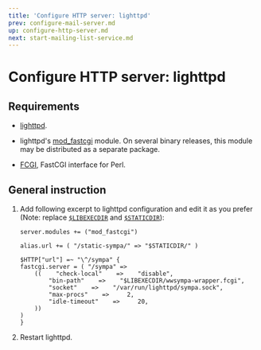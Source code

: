 ```yaml
---
title: 'Configure HTTP server: lighttpd'
prev: configure-mail-server.md
up: configure-http-server.md
next: start-mailing-list-service.md
---
```


Configure HTTP server: lighttpd
===============================

Requirements
------------

* [lighttpd](http://redmine.lighttpd.net/projects/lighttpd/wiki/GetLighttpd).

* lighttpd's [mod_fastcgi](https://redmine.lighttpd.net/projects/1/wiki/docs_modfastcgi) module. On several binary releases, this module may be distributed as a separate package.

* [FCGI](https://metacpan.org/release/FCGI), FastCGI interface for Perl.

General instruction
-------------------

1. Add following excerpt to lighttpd configuration and edit it as you prefer
   (Note: replace [``$LIBEXECDIR``](../layout.md#libexecdir) and
   [``$STATICDIR``](../layout.md#staticdir)):
   ```
   server.modules += ("mod_fastcgi")

   alias.url += ( "/static-sympa/" => "$STATICDIR/" )

   $HTTP["url"] =~ "\^/sympa" {
   fastcgi.server = ( "/sympa" =>
       ((    "check-local"    =>    "disable",
           "bin-path"    =>    "$LIBEXECDIR/wwsympa-wrapper.fcgi",
           "socket"    =>    "/var/run/lighttpd/sympa.sock",
           "max-procs"    =>     2,
           "idle-timeout"    =>     20,
       ))
   )
   }
   ```

2. Restart lighttpd.

